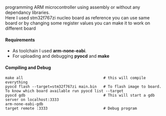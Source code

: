 programming ARM microcontroller using assembly or without any dependancy libraries. <br/>
Here I used stm32f767zi nucleo board as reference you can use same board or by changing some register values you can make it to work on different board

#### Requirements

- As toolchain I used **arm-none-eabi**.
- For uploading and debugging **pyocd** and **make**

#### Compiling and Debug

```
make all                                    # this will compile everything
pyocd flash --target=stm32f767zi main.bin   # To flash image to board. To know which board available run pyocd list --target
pyocd gdb                                   # This will start a gdb server on localhost:3333
arm-none-eabi-gdb
target remote :3333                         # Debug program
```
